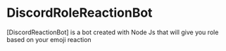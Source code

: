 # DiscordRoleReactionBot
[DiscordReactionBot] is a bot created with Node Js that will give you role based on your emoji reaction 
